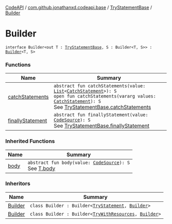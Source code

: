[CodeAPI](../../../index.md) / [com.github.jonathanxd.codeapi.base](../../index.md) / [TryStatementBase](../index.md) / [Builder](.)

# Builder

`interface Builder<out T : `[`TryStatementBase`](../index.md)`, S : Builder<T, S>> : `[`Builder`](../../-body-holder/-builder/index.md)`<T, S>`

### Functions

| Name | Summary |
|---|---|
| [catchStatements](catch-statements.md) | `abstract fun catchStatements(value: `[`List`](https://kotlinlang.org/api/latest/jvm/stdlib/kotlin.collections/-list/index.html)`<`[`CatchStatement`](../../-catch-statement/index.md)`>): S`<br>`open fun catchStatements(vararg values: `[`CatchStatement`](../../-catch-statement/index.md)`): S`<br>See [TryStatementBase.catchStatements](../catch-statements.md) |
| [finallyStatement](finally-statement.md) | `abstract fun finallyStatement(value: `[`CodeSource`](../../../com.github.jonathanxd.codeapi/-code-source/index.md)`): S`<br>See [TryStatementBase.finallyStatement](../finally-statement.md) |

### Inherited Functions

| Name | Summary |
|---|---|
| [body](../../-body-holder/-builder/body.md) | `abstract fun body(value: `[`CodeSource`](../../../com.github.jonathanxd.codeapi/-code-source/index.md)`): S`<br>See [T.body](../../-body-holder/-builder/body.md) |

### Inheritors

| Name | Summary |
|---|---|
| [Builder](../../-try-statement/-builder/index.md) | `class Builder : Builder<`[`TryStatement`](../../-try-statement/index.md)`, `[`Builder`](../../-try-statement/-builder/index.md)`>` |
| [Builder](../../-try-with-resources/-builder/index.md) | `class Builder : Builder<`[`TryWithResources`](../../-try-with-resources/index.md)`, `[`Builder`](../../-try-with-resources/-builder/index.md)`>` |
